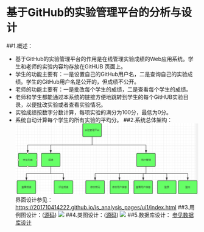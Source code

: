 # 基于GitHub的实验管理平台的分析与设计
##1.概述：
- 基于GitHub的实验管理平台的作用是在线管理实验成绩的Web应用系统。学生和老师的实验内容均存放在GitHUB 页面上。
- 学生的功能主要有：一是设置自己的GitHub用户名，二是查询自己的实验成绩。学生的GitHub用户名是公开的，但成绩不公开。
- 老师的功能主要有：一是批改每个学生的成绩，二是查看每个学生的成绩。
- 老师和学生都能通过本系统的链接方便地跳转到学生的每个GitHUB实验目录，以便批改实验或者查看实验情况。
- 实验成绩按数字分数计算，每项实验的满分为100分，最低为0分。
- 系统自动计算每个学生的所有实验的平均分。
##2.系统总体架构：
![](.README_images/1.png)
界面设计参见：https://201710414222.github.io/is_analysis_pages/ui1/index.html
##3.用例图设计：([源码](1.puml))
![](.README_images/2.png)
##4.类图设计：([源码](2.puml))
![](.README_images/3.png)
##5.数据库设计：
[参见数据库设计](数据库设计.md)